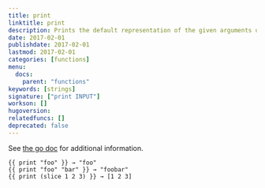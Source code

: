 ```yaml
---
title: print
linktitle: print
description: Prints the default representation of the given arguments using the standard `fmt.Print` function.
date: 2017-02-01
publishdate: 2017-02-01
lastmod: 2017-02-01
categories: [functions]
menu:
  docs:
    parent: "functions"
keywords: [strings]
signature: ["print INPUT"]
workson: []
hugoversion:
relatedfuncs: []
deprecated: false
---
```


See [the go doc](https://golang.org/pkg/fmt/) for additional information.

```
{{ print "foo" }} → "foo"
{{ print "foo" "bar" }} → "foobar"
{{ print (slice 1 2 3) }} → [1 2 3]
```
